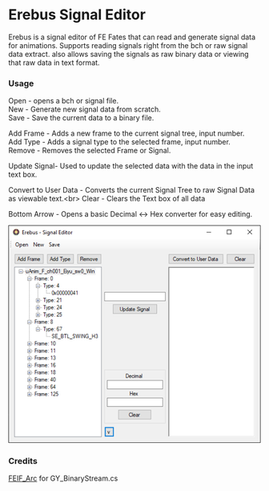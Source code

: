 # Erebus Signal Editor

Erebus is a signal editor of FE Fates that can read and generate signal data for animations. Supports reading signals right from the bch or raw signal data extract.
also allows saving the signals as raw binary data or viewing that raw data in text format.
 
### Usage
Open - opens a bch or signal file.<br/>
New - Generate new signal data from scratch.<br/>
Save - Save the current data to a binary file.<br/>
 
Add Frame - Adds a new frame to the current signal tree, input number.<br/>
Add Type - Adds a signal type to the selected frame, input number.<br/>
Remove - Removes the selected Frame or Signal.

Update Signal- Used to update the selected data with the data in the input text box.

Convert to User Data - Converts the current Signal Tree to raw Signal Data as viewable text.<br\>
Clear - Clears the Text box of all data

Bottom Arrow - Opens a basic Decimal <-> Hex converter for easy editing.

![UI](PreviewImage/Erebus1.png)

### Credits
[FEIF_Arc](https://github.com/GovanifY/FEIF_ARC) for GY_BinaryStream.cs